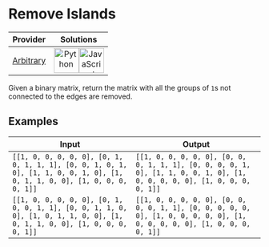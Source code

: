 # Remove Islands

<!-- INFO TABLE BEGIN -->

| Provider                                          | Solutions                                                                                                                                                                                                                                                                                                    |
| :-----------------------------------------------: | :----------------------------------------------------------------------------------------------------------------------------------------------------------------------------------------------------------------------------------------------------------------------------------------------------------: |
| [Arbitrary](../../../docs/providers/Arbitrary.md) | [<img src="https://res.cloudinary.com/rascaltwo/image/upload/v1631924087/python_xzdlti.svg" alt="Python" title="Python" width="50" />](solve.py)[<img src="https://res.cloudinary.com/rascaltwo/image/upload/v1631924076/javascript_ehszr7.svg" alt="JavaScript" title="JavaScript" width="50" />](solve.js) |

<!-- INFO TABLE END -->

Given a binary matrix, return the matrix with all the groups of `1`s not connected to the edges are removed.

## Examples

| Input                                                                                                                      | Output                                                                                                                     |
| -------------------------------------------------------------------------------------------------------------------------- | -------------------------------------------------------------------------------------------------------------------------- |
| `[[1, 0, 0, 0, 0, 0], [0, 1, 0, 1, 1, 1], [0, 0, 1, 0, 1, 0], [1, 1, 0, 0, 1, 0], [1, 0, 1, 1, 0, 0], [1, 0, 0, 0, 0, 1]]` | `[[1, 0, 0, 0, 0, 0], [0, 0, 0, 1, 1, 1], [0, 0, 0, 0, 1, 0], [1, 1, 0, 0, 1, 0], [1, 0, 0, 0, 0, 0], [1, 0, 0, 0, 0, 1]]` |
| `[[1, 0, 0, 0, 0, 0], [0, 1, 0, 0, 1, 1], [0, 0, 1, 1, 0, 0], [1, 0, 1, 1, 0, 0], [1, 0, 1, 1, 0, 0], [1, 0, 0, 0, 0, 1]]` | `[[1, 0, 0, 0, 0, 0], [0, 0, 0, 0, 1, 1], [0, 0, 0, 0, 0, 0], [1, 0, 0, 0, 0, 0], [1, 0, 0, 0, 0, 0], [1, 0, 0, 0, 0, 1]]` |
